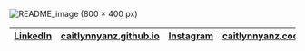 
![README_image (800 × 400 px)](https://user-images.githubusercontent.com/107785042/204161866-459d37c0-33d6-47f4-bf81-4b33609736f1.gif)

| [LinkedIn](www.linkedin.com/in/caitlynnyanz)   | [caitlynnyanz.github.io](https://caitlynnyanz.github.io/) | [ Instagram](https://www.instagram.com/caitlynn.yanz/) | caitlynnyanz.codes@gmail.com   | [ indaptiv ](https://www.indaptivapp.com/)     | 
|   :----:    |    :----:              |    :----:   |                       :----:   |     :----:   |

